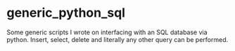 # generic_python_sql
Some generic scripts I wrote on interfacing with an SQL database via python. Insert, select, delete and literally any other query can be performed.
